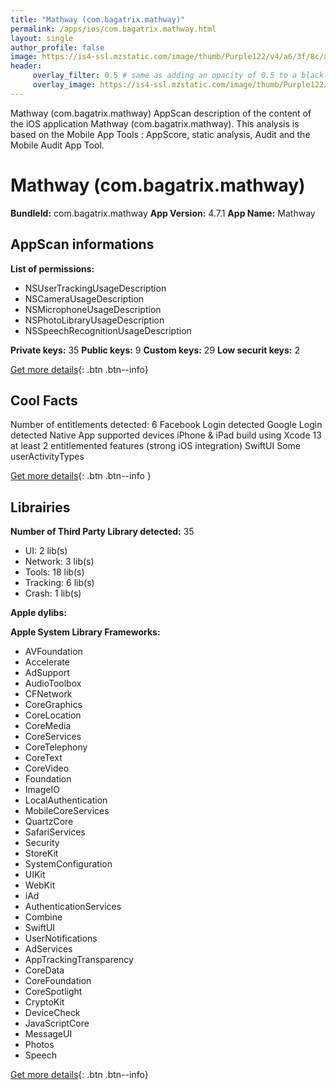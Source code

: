 ```yaml
---
title: "Mathway (com.bagatrix.mathway)"
permalink: /apps/ios/com.bagatrix.mathway.html
layout: single
author_profile: false
image: https://is4-ssl.mzstatic.com/image/thumb/Purple122/v4/a6/3f/8c/a63f8c56-ae75-9ae4-b5f9-38e25dd6b8e8/AppIcon-1x_U007emarketing-0-4-85-220.png/512x512bb.jpg
header: 
     overlay_filter: 0.5 # same as adding an opacity of 0.5 to a black background
     overlay_image: https://is4-ssl.mzstatic.com/image/thumb/Purple122/v4/a6/3f/8c/a63f8c56-ae75-9ae4-b5f9-38e25dd6b8e8/AppIcon-1x_U007emarketing-0-4-85-220.png/512x512bb.jpg
---
```

Mathway (com.bagatrix.mathway) AppScan description of the content of the iOS application Mathway (com.bagatrix.mathway). This analysis is based on the Mobile App Tools : AppScore, static analysis, Audit and the Mobile Audit App Tool.

# Mathway (com.bagatrix.mathway)

**BundleId:** com.bagatrix.mathway
**App Version:** 4.7.1
**App Name:** Mathway


## AppScan informations 

**List of permissions:** 
- NSUserTrackingUsageDescription
- NSCameraUsageDescription
- NSMicrophoneUsageDescription
- NSPhotoLibraryUsageDescription
- NSSpeechRecognitionUsageDescription
  
  
**Private keys:** 35
**Public keys:** 9
**Custom keys:** 29
**Low securit keys:** 2
  
[Get more details](/pricing.html){: .btn .btn--info}

## Cool Facts

Number of entitlements detected: 6
Facebook Login detected
Google Login detected
Native App
supported devices iPhone & iPad
build using Xcode 13
at least 2 entitlemented features (strong iOS integration)
SwiftUI
Some userActivityTypes
  
[Get more details](/pricing.html){: .btn .btn--info }

## Librairies 
**Number of Third Party Library detected:** 35
- UI: 2 lib(s)
- Network: 3 lib(s)
- Tools: 18 lib(s)
- Tracking: 6 lib(s)
- Crash: 1 lib(s)


**Apple dylibs:**


**Apple System Library Frameworks:**
- AVFoundation
- Accelerate
- AdSupport
- AudioToolbox
- CFNetwork
- CoreGraphics
- CoreLocation
- CoreMedia
- CoreServices
- CoreTelephony
- CoreText
- CoreVideo
- Foundation
- ImageIO
- LocalAuthentication
- MobileCoreServices
- QuartzCore
- SafariServices
- Security
- StoreKit
- SystemConfiguration
- UIKit
- WebKit
- iAd
- AuthenticationServices
- Combine
- SwiftUI
- UserNotifications
- AdServices
- AppTrackingTransparency
- CoreData
- CoreFoundation
- CoreSpotlight
- CryptoKit
- DeviceCheck
- JavaScriptCore
- MessageUI
- Photos
- Speech


  
[Get more details](/pricing.html){: .btn .btn--info}

